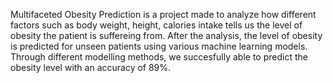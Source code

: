 Multifaceted Obesity Prediction is a project made to analyze how different factors such as body weight, height, calories intake tells us the level of obesity the patient is suffereing from.
After the analysis, the level of obesity is predicted for unseen patients using various machine learning models. Through different modelling methods, we succesfully able to predict the obesity level with an accuracy of 89%.
